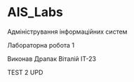 # AIS_Labs

Адміністрування інформаційних систем

Лабораторна робота 1

Виконав Драпак Віталій ІТ-23

TEST 2 UPD
